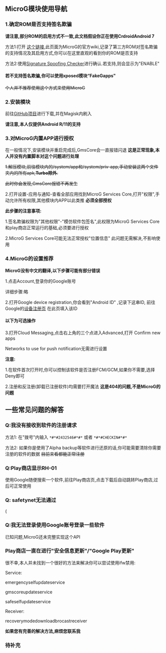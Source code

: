 ## MicroG模块使用导航

### 1.确定ROM是否支持签名欺骗

**请注意,部分ROM的启用方式不一致,此文档假设你正在使用CrdroidAndroid 7** 

方法1:打开 [这个链接](https://github.com/microg/GmsCore/wiki/Signature-Spoofing),此页面为MicroG的官方wiki,记录了第三方ROM对签名欺骗的支持情况及其启用方式,你可以在这里直观的看到你的ROM是否支持

方法2:使用[Signature Spoofing Checker](https://f-droid.org/packages/lanchon.sigspoof.checker/)进行确认.若支持,则会显示为"ENABLE"

#### 若不支持签名欺骗,你可以使用xposed模块“FakeGapps"

~~个人并不推荐使用这个方式来使用MicroG~~

### 2.安装模块

前往[GitHub项目](https://github.com/Leisuredpootle/MicroG_Installer/releases)进行下载,并在Magisk内刷入

**请注意,本人仅提供Android R/11的支持**

### 3.对MicroG内置APP进行授权

在一般情况下,安装模块并重启完成后,GmsCore会一直报错闪退 **这是正常现象,本人并没有内置脚本对这个问题进行处理**

~~1.解压模块,前往模块内的/system/app和/system/priv-app,手动安装这两个文件夹内的所有apk,**Turbo除外**.~~

~~此时你会发现,GmsCore报错不再发生~~

2.打开设置-应用与通知-查看全部应用找到MicroG Services Core,打开"权限",手动允许所有权限,其他模块内APP以此类推 **必须全部授权**

 **此步骤的注意事项:**

 1.签名欺骗权限为"其他权限"-"模仿软件包签名",此权限为MicroG Services Core和play商店正常运行的基础,必须要进行授权

 2.MicroG Services Core可能无法正常授权"位置信息" 此问题无需解决,不影响使用

### 4.MicroG的设置推荐

**MicroG没有中文的翻译,以下步骤可能有部分错误**

1.点击Account,登录你的Google账号

详细步骤:略

2.打开Google device registration,你会看到"Android ID" ,记录下这串ID, 前往Google的[设备注册页](https://www.google.com/android/uncertified/) 在此页填入该ID

#### 以下为可选操作

3.打开Cloud Messaging,点击右上角的三个点进入Advanced,打开 Confirm new apps

Networks to use for push notification无需进行设置

 **注意:**

 1.在软件首次打开时,你可以控制该软件是否注册FCM/GCM,如果你不需要,选择Deny即可

 2.注册和反注册(卸载已注册软件)均需要打开魔法 **这是404的问题,不是MicroG的问题**

## 一些常见问题的解答

### Q:我没有接收到软件的注册请求

方法1: 在"拨号"内输入 `*#*#2432546#*#*` 或者 `*#*#CHECKIN#*#*`

方法2: 如果你是使用了Alpha backup等软件进行还原的话,你可能需要清除你需要注册的软件的数据 ~~目前来看都能正常注册~~

### Q:Play商店显示RH-01

使用Google随便搜索一个软件,前往Play商店页,点击下载后自动跳转Play商店,过后可正常使用

### Q: safetynet无法通过

(

### Q:我无法登录使用Google账号登录一些软件

已知问题,MicroG还未完整实现这个API

### Play商店一直在进行"安全信息更新"/"Google Play更新"

很不幸,本人并未找到一个很好的方法来解决你可以尝试使用ifw禁用: 

Service:

emergencyselfupdateservice

gmscoreupdateservice

safeselfupdateservice

Receiver:

recoverymodedownloadbrocastreceiver

**如果您有完善的解决方法,麻烦您联系我** 

### 待补充